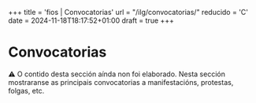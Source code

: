 +++
title = 'fios | Convocatorias'
url = "/ilg/convocatorias/"
reducido = 'C'
date = 2024-11-18T18:17:52+01:00
draft = true
+++

# Convocatorias

<div id="warning-infoorgas" class="warning" style="margin:0%;margin-top:0;margin-bottom:3%; font-size:14px;">
⚠️ O contido desta sección aínda non foi elaborado. Nesta sección mostraranse as principais convocatorias a manifestacións, protestas, folgas, etc.
</div>